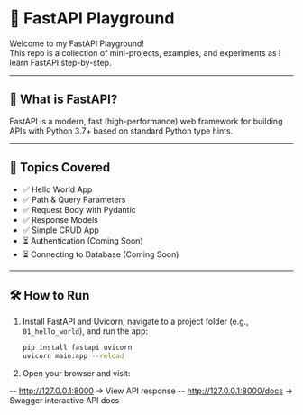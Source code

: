 # 🚀 FastAPI Playground

Welcome to my FastAPI Playground!  
This repo is a collection of mini-projects, examples, and experiments as I learn FastAPI step-by-step.

---

## 📌 What is FastAPI?

FastAPI is a modern, fast (high-performance) web framework for building APIs with Python 3.7+ based on standard Python type hints.

---

## 🧠 Topics Covered

- ✅ Hello World App
- ✅ Path & Query Parameters
- ✅ Request Body with Pydantic
- ✅ Response Models
- ✅ Simple CRUD App
- ⏳ Authentication (Coming Soon)
- ⏳ Connecting to Database (Coming Soon)

---

## 🛠 How to Run

1. Install FastAPI and Uvicorn, navigate to a project folder (e.g., `01_hello_world`), and run the app:
   ```bash
   pip install fastapi uvicorn
   uvicorn main:app --reload
   ```
2. Open your browser and visit:

  --  http://127.0.0.1:8000 → View API response
  --  http://127.0.0.1:8000/docs → Swagger interactive API docs
